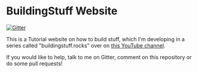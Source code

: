 # BuildingStuff Website

[![Gitter](https://badges.gitter.im/vicox/buildingstuff.svg)](https://gitter.im/vicox/buildingstuff?utm_source=badge&utm_medium=badge&utm_campaign=pr-badge&utm_content=badge)

This is a Tutorial website on how to build stuff, which I'm developing in a series called "buildingstuff.rocks" over on [this YouTube channel](https://www.youtube.com/channel/UCH0b_lEv_dxylu9cjnvVz5g).

If you would like to help, talk to me on Gitter, comment on this repository or do some pull requests!
